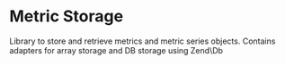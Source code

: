 Metric Storage
==============

Library to store and retrieve metrics and metric series objects.
Contains adapters for array storage and DB storage using Zend\Db